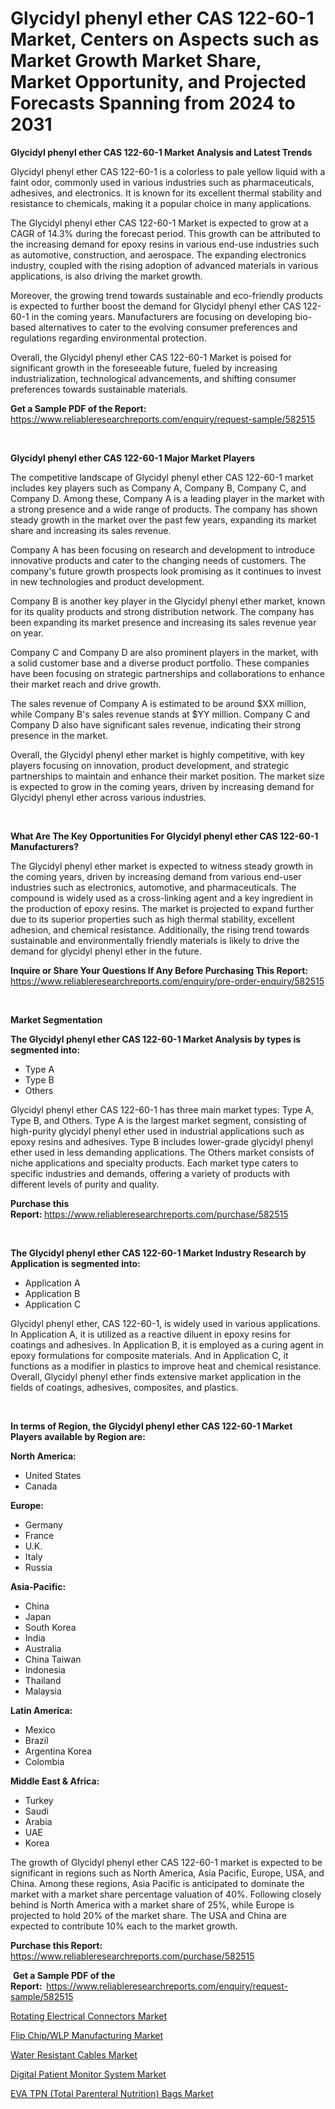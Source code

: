 <p><h1>Glycidyl phenyl ether CAS 122-60-1 Market, Centers on Aspects such as Market Growth Market Share, Market Opportunity, and Projected Forecasts Spanning from 2024 to 2031</h1></p><p><strong>Glycidyl phenyl ether CAS 122-60-1 Market Analysis and Latest Trends</strong></p>
<p><p>Glycidyl phenyl ether CAS 122-60-1 is a colorless to pale yellow liquid with a faint odor, commonly used in various industries such as pharmaceuticals, adhesives, and electronics. It is known for its excellent thermal stability and resistance to chemicals, making it a popular choice in many applications.</p><p>The Glycidyl phenyl ether CAS 122-60-1 Market is expected to grow at a CAGR of 14.3% during the forecast period. This growth can be attributed to the increasing demand for epoxy resins in various end-use industries such as automotive, construction, and aerospace. The expanding electronics industry, coupled with the rising adoption of advanced materials in various applications, is also driving the market growth.</p><p>Moreover, the growing trend towards sustainable and eco-friendly products is expected to further boost the demand for Glycidyl phenyl ether CAS 122-60-1 in the coming years. Manufacturers are focusing on developing bio-based alternatives to cater to the evolving consumer preferences and regulations regarding environmental protection.</p><p>Overall, the Glycidyl phenyl ether CAS 122-60-1 Market is poised for significant growth in the foreseeable future, fueled by increasing industrialization, technological advancements, and shifting consumer preferences towards sustainable materials.</p></p>
<p><strong>Get a Sample PDF of the Report:&nbsp;</strong> <a href="https://www.reliableresearchreports.com/enquiry/request-sample/582515">https://www.reliableresearchreports.com/enquiry/request-sample/582515</a></p>
<p>&nbsp;</p>
<p><strong>Glycidyl phenyl ether CAS 122-60-1 Major Market Players</strong></p>
<p><p>The competitive landscape of Glycidyl phenyl ether CAS 122-60-1 market includes key players such as Company A, Company B, Company C, and Company D. Among these, Company A is a leading player in the market with a strong presence and a wide range of products. The company has shown steady growth in the market over the past few years, expanding its market share and increasing its sales revenue.</p><p>Company A has been focusing on research and development to introduce innovative products and cater to the changing needs of customers. The company's future growth prospects look promising as it continues to invest in new technologies and product development.</p><p>Company B is another key player in the Glycidyl phenyl ether market, known for its quality products and strong distribution network. The company has been expanding its market presence and increasing its sales revenue year on year.</p><p>Company C and Company D are also prominent players in the market, with a solid customer base and a diverse product portfolio. These companies have been focusing on strategic partnerships and collaborations to enhance their market reach and drive growth.</p><p>The sales revenue of Company A is estimated to be around $XX million, while Company B's sales revenue stands at $YY million. Company C and Company D also have significant sales revenue, indicating their strong presence in the market.</p><p>Overall, the Glycidyl phenyl ether market is highly competitive, with key players focusing on innovation, product development, and strategic partnerships to maintain and enhance their market position. The market size is expected to grow in the coming years, driven by increasing demand for Glycidyl phenyl ether across various industries.</p></p>
<p>&nbsp;</p>
<p><strong>What Are The Key Opportunities For Glycidyl phenyl ether CAS 122-60-1 Manufacturers?</strong></p>
<p><p>The Glycidyl phenyl ether market is expected to witness steady growth in the coming years, driven by increasing demand from various end-user industries such as electronics, automotive, and pharmaceuticals. The compound is widely used as a cross-linking agent and a key ingredient in the production of epoxy resins. The market is projected to expand further due to its superior properties such as high thermal stability, excellent adhesion, and chemical resistance. Additionally, the rising trend towards sustainable and environmentally friendly materials is likely to drive the demand for glycidyl phenyl ether in the future.</p></p>
<p><strong>Inquire or Share Your Questions If Any Before Purchasing This Report:</strong> <a href="https://www.reliableresearchreports.com/enquiry/pre-order-enquiry/582515">https://www.reliableresearchreports.com/enquiry/pre-order-enquiry/582515</a></p>
<p>&nbsp;</p>
<p><strong>Market Segmentation</strong></p>
<p><strong>The Glycidyl phenyl ether CAS 122-60-1 Market Analysis by types is segmented into:</strong></p>
<p><ul><li>Type A</li><li>Type B</li><li>Others</li></ul></p>
<p><p>Glycidyl phenyl ether CAS 122-60-1 has three main market types: Type A, Type B, and Others. Type A is the largest market segment, consisting of high-purity glycidyl phenyl ether used in industrial applications such as epoxy resins and adhesives. Type B includes lower-grade glycidyl phenyl ether used in less demanding applications. The Others market consists of niche applications and specialty products. Each market type caters to specific industries and demands, offering a variety of products with different levels of purity and quality.</p></p>
<p><strong>Purchase this Report:&nbsp;</strong><a href="https://www.reliableresearchreports.com/purchase/582515">https://www.reliableresearchreports.com/purchase/582515</a></p>
<p>&nbsp;</p>
<p><strong>The Glycidyl phenyl ether CAS 122-60-1 Market Industry Research by Application is segmented into:</strong></p>
<p><ul><li>Application A</li><li>Application B</li><li>Application C</li></ul></p>
<p><p>Glycidyl phenyl ether, CAS 122-60-1, is widely used in various applications. In Application A, it is utilized as a reactive diluent in epoxy resins for coatings and adhesives. In Application B, it is employed as a curing agent in epoxy formulations for composite materials. And in Application C, it functions as a modifier in plastics to improve heat and chemical resistance. Overall, Glycidyl phenyl ether finds extensive market application in the fields of coatings, adhesives, composites, and plastics.</p></p>
<p>&nbsp;</p>
<p><strong>In terms of Region, the Glycidyl phenyl ether CAS 122-60-1 Market Players available by Region are:</strong></p>
<p>
    <p> <strong> North America: </strong>
        <ul>
            <li>United States</li>
            <li>Canada</li>
        </ul>
        </p> 
    <p> <strong> Europe: </strong>
        <ul>
            <li>Germany</li>
            <li>France</li>
            <li>U.K.</li>
            <li>Italy</li>
            <li>Russia</li>
        </ul>
        </p> 
    <p> <strong> Asia-Pacific: </strong>
        <ul>
            <li>China</li>
            <li>Japan</li>
            <li>South Korea</li>
            <li>India</li>
            <li>Australia</li>
            <li>China Taiwan</li>
            <li>Indonesia</li>
            <li>Thailand</li>
            <li>Malaysia</li>
        </ul>
        </p> 
    <p> <strong> Latin America: </strong>
        <ul>
            <li>Mexico</li>
            <li>Brazil</li>
            <li>Argentina Korea</li>
            <li>Colombia</li>
        </ul>
        </p> 
    <p> <strong> Middle East & Africa: </strong>
        <ul>
            <li>Turkey</li>
            <li>Saudi</li>
            <li>Arabia</li>
            <li>UAE</li>
            <li>Korea</li>
        </ul>
    </p>
    </p>
<p><p>The growth of Glycidyl phenyl ether CAS 122-60-1 market is expected to be significant in regions such as North America, Asia Pacific, Europe, USA, and China. Among these regions, Asia Pacific is anticipated to dominate the market with a market share percentage valuation of 40%. Following closely behind is North America with a market share of 25%, while Europe is projected to hold 20% of the market share. The USA and China are expected to contribute 10% each to the market growth.</p></p>
<p><strong>Purchase this Report: </strong><a href="https://www.reliableresearchreports.com/purchase/582515">https://www.reliableresearchreports.com/purchase/582515</a></p>
<p>&nbsp;<strong>Get a Sample PDF of the Report:&nbsp;&nbsp;</strong><a href="https://www.reliableresearchreports.com/enquiry/request-sample/582515">https://www.reliableresearchreports.com/enquiry/request-sample/582515</a></p>
<p><strong></strong></p>
<p><p><a href="https://issuu.com/reportprime-2/docs/rotating-electrical-connectors-market-size-2030.pp">Rotating Electrical Connectors Market</a></p><p><a href="https://github.com/kosella/Market-Research-Report-List-2/blob/main/flip-chipwlp-manufacturing-market.md">Flip Chip/WLP Manufacturing Market</a></p><p><a href="https://issuu.com/reportprime-2/docs/water-resistant-cables-market-size-2030.pptx">Water Resistant Cables Market</a></p><p><a href="https://medium.com/p/7efb0dfef025/edit">Digital Patient Monitor System Market</a></p><p><a href="https://medium.com/@boydsmitham726/eva-tpn-total-parenteral-nutrition-bags-market-size-and-market-trends-complete-industry-overview-ccb0953a3e31">EVA TPN (Total Parenteral Nutrition) Bags Market</a></p></p>